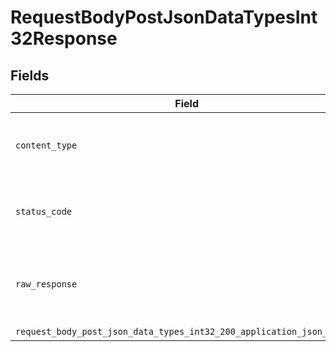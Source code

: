 # RequestBodyPostJsonDataTypesInt32Response


## Fields

| Field                                                                                                                                                        | Type                                                                                                                                                         | Required                                                                                                                                                     | Description                                                                                                                                                  |
| ------------------------------------------------------------------------------------------------------------------------------------------------------------ | ------------------------------------------------------------------------------------------------------------------------------------------------------------ | ------------------------------------------------------------------------------------------------------------------------------------------------------------ | ------------------------------------------------------------------------------------------------------------------------------------------------------------ |
| `content_type`                                                                                                                                               | *String*                                                                                                                                                     | :heavy_check_mark:                                                                                                                                           | HTTP response content type for this operation                                                                                                                |
| `status_code`                                                                                                                                                | *Integer*                                                                                                                                                    | :heavy_check_mark:                                                                                                                                           | HTTP response status code for this operation                                                                                                                 |
| `raw_response`                                                                                                                                               | [Faraday::Response](https://www.rubydoc.info/gems/faraday/Faraday/Response)                                                                                  | :heavy_minus_sign:                                                                                                                                           | Raw HTTP response; suitable for custom response parsing                                                                                                      |
| `request_body_post_json_data_types_int32_200_application_json_object`                                                                                        | [T.nilable(Operations::RequestBodyPostJSONDataTypesInt32200ApplicationJSON)](../../models/operations/requestbodypostjsondatatypesint32200applicationjson.md) | :heavy_minus_sign:                                                                                                                                           | OK                                                                                                                                                           |